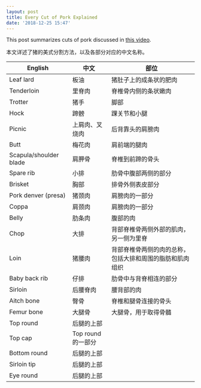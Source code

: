 ```yaml
---
layout: post
title: Every Cut of Pork Explained
date: '2018-12-25 15:47'
---
```


This post summarizes cuts of pork discussed in [this video](https://www.youtube.com/watch?v=JtnsZ2JaKso).

本文详述了猪的美式分割方法，以及各部分对应的中文名称。

| English                | 中文           | 部位                               |
|------------------------|----------------|----------------------------------------|
| Leaf lard              | 板油           | 猪肚子上的成条状的肥肉                 |
| Tenderloin             | 里脊肉         | 脊椎骨内侧的条状嫩肉                   |
| Trotter                | 猪手           | 脚部                                   |
| Hock                   | 蹄髈           | 踝关节和小腿                           |
| Picnic                 | 上肩肉、叉烧肉 | 后背靠头的肩膀肉                       |
| Butt                   | 梅花肉         | 肩前端的腿肉                           |
| Scapula/shoulder blade | 肩胛骨         | 脊椎到前蹄的骨头                       |
| Spare rib              | 小排           | 肋骨中腹部两侧的部分        |
| Brisket                | 胸部           | 排骨外侧表皮部分                       |
| Pork denver (presa)    | 猪颈肉         | 肩膀肉的一部分                         |
| Coppa                  | 肩颈肉         | 肩膀肉的一部分                         |
| Belly                  | 肋条肉         | 腹部的肉                               |
| Chop                   | 大排           | 背部脊椎骨两侧外部的肌肉，另一侧为里脊 |
| Loin                   | 猪腰肉         | 背部脊椎骨两侧的肉的总称，包括大排和周围的脂肪和肌肉组织 |
| Baby back rib          | 仔排           | 肋骨中与背脊相连的部分   |
| Sirloin                | 后腰脊肉        | 腰背部的肉  |
| Aitch bone             | 臀骨           | 脊椎和腿骨连接的骨头  |
| Femur bone             | 大腿骨         | 大腿骨，用于取得骨髓  |
| Top round   | 后腿的上部  |   |
| Top cap   | Top round 的一部分  |   |
| Bottom round   | 后腿的上部  |   |
| Sirloin tip   | 后腿的上部  |   |
| Eye round   | 后腿的上部  |   |
